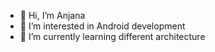 - 👋 Hi, I’m Anjana
- 👀 I’m interested in Android development
- 🌱 I’m currently learning different architecture


<!---
anjanaasanambalath/anjanaasanambalath is a ✨ special ✨ repository because its `README.md` (this file) appears on your GitHub profile.
You can click the Preview link to take a look at your changes.
--->
